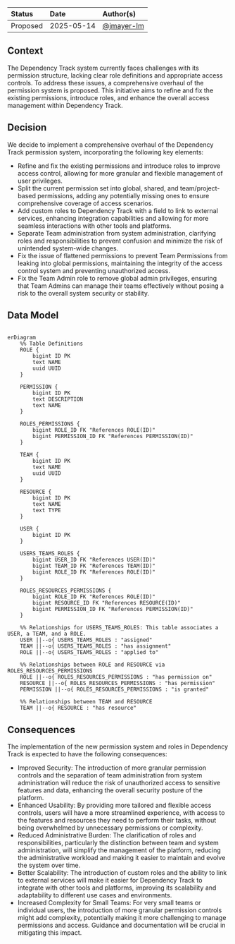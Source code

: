 | Status   | Date       | Author(s)                                  |
| :------- | :--------- | :----------------------------------------- |
| Proposed | 2025-05-14 | [@jmayer-lm](https://github.com/jmayer-lm) |

## Context

The Dependency Track system currently faces challenges with its permission structure, lacking clear role definitions and appropriate access controls. To address these issues, a comprehensive overhaul of the permission system is proposed. This initiative aims to refine and fix the existing permissions, introduce roles, and enhance the overall access management within Dependency Track.

## Decision

We decide to implement a comprehensive overhaul of the Dependency Track permission system, incorporating the following key elements:

- Refine and fix the existing permissions and introduce roles to improve access control, allowing for more granular and flexible management of user privileges.
- Split the current permission set into global, shared, and team/project-based permissions, adding any potentially missing ones to ensure comprehensive coverage of access scenarios.
- Add custom roles to Dependency Track with a field to link to external services, enhancing integration capabilities and allowing for more seamless interactions with other tools and platforms.
- Separate Team administration from system administration, clarifying roles and responsibilities to prevent confusion and minimize the risk of unintended system-wide changes.
- Fix the issue of flattened permissions to prevent Team Permissions from leaking into global permissions, maintaining the integrity of the access control system and preventing unauthorized access.
- Fix the Team Admin role to remove global admin privileges, ensuring that Team Admins can manage their teams effectively without posing a risk to the overall system security or stability.

## Data Model

```mermaid

erDiagram
    %% Table Definitions
    ROLE {
        bigint ID PK
        text NAME
        uuid UUID
    }

    PERMISSION {
        bigint ID PK
        text DESCRIPTION
        text NAME
    }

    ROLES_PERMISSIONS {
        bigint ROLE_ID FK "References ROLE(ID)"
        bigint PERMISSION_ID FK "References PERMISSION(ID)"
    }

    TEAM {
        bigint ID PK
        text NAME
        uuid UUID
    }

    RESOURCE {
        bigint ID PK
        text NAME
        text TYPE
    }

    USER {
        bigint ID PK
    }

    USERS_TEAMS_ROLES {
        bigint USER_ID FK "References USER(ID)"
        bigint TEAM_ID FK "References TEAM(ID)"
        bigint ROLE_ID FK "References ROLE(ID)"
    }

    ROLES_RESOURCES_PERMISSIONS {
        bigint ROLE_ID FK "References ROLE(ID)"
        bigint RESOURCE_ID FK "References RESOURCE(ID)"
        bigint PERMISSION_ID FK "References PERMISSION(ID)"
    }

    %% Relationships for USERS_TEAMS_ROLES: This table associates a USER, a TEAM, and a ROLE.
    USER ||--o{ USERS_TEAMS_ROLES : "assigned"
    TEAM ||--o{ USERS_TEAMS_ROLES : "has assignment"
    ROLE ||--o{ USERS_TEAMS_ROLES : "applied to"

    %% Relationships between ROLE and RESOURCE via ROLES_RESOURCES_PERMISSIONS
    ROLE ||--o{ ROLES_RESOURCES_PERMISSIONS : "has permission on"
    RESOURCE ||--o{ ROLES_RESOURCES_PERMISSIONS : "has permission"
    PERMISSION ||--o{ ROLES_RESOURCES_PERMISSIONS : "is granted"

    %% Relationships between TEAM and RESOURCE
    TEAM ||--o{ RESOURCE : "has resource"

```

## Consequences

The implementation of the new permission system and roles in Dependency Track is expected to have the following consequences:

- Improved Security: The introduction of more granular permission controls and the separation of team administration from system administration will reduce the risk of unauthorized access to sensitive features and data, enhancing the overall security posture of the platform.
- Enhanced Usability: By providing more tailored and flexible access controls, users will have a more streamlined experience, with access to the features and resources they need to perform their tasks, without being overwhelmed by unnecessary permissions or complexity.
- Reduced Administrative Burden: The clarification of roles and responsibilities, particularly the distinction between team and system administration, will simplify the management of the platform, reducing the administrative workload and making it easier to maintain and evolve the system over time.
- Better Scalability: The introduction of custom roles and the ability to link to external services will make it easier for Dependency Track to integrate with other tools and platforms, improving its scalability and adaptability to different use cases and environments.
- Increased Complexity for Small Teams: For very small teams or individual users, the introduction of more granular permission controls might add complexity, potentially making it more challenging to manage permissions and access. Guidance and documentation will be crucial in mitigating this impact.

```

```

```

```
